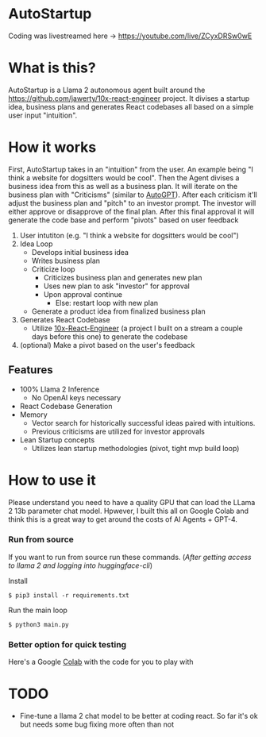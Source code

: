 # AutoStartup
Coding was livestreamed here -> https://youtube.com/live/ZCyxDRSw0wE

# What is this?
AutoStartup is a Llama 2 autonomous agent built around the https://github.com/jawerty/10x-react-engineer project. It divises a startup idea, business plans and generates React codebases all based on a simple user input "intuition".

# How it works
First, AutoStartup takes in an "intuition" from the user. An example being "I think a website for dogsitters would be cool". Then the Agent divises a business idea from this as well as a business plan. It will iterate on the business plan with "Criticisms" (similar to [AutoGPT](https://github.com/Significant-Gravitas/Auto-GPT)). After each criticism it'll adjust the business plan and "pitch" to an investor prompt. The investor will either approve or disapprove of the final plan. After this final approval it will generate the code base and perform "pivots" based on user feedback

1) User intutiton (e.g. "I think a website for dogsitters would be cool")
2) Idea Loop
	- Develops initial business idea
	- Writes business plan
	- Criticize loop
		- Criticizes business plan and generates new plan
		- Uses new plan to ask "investor" for approval
		- Upon approval continue
			- Else: restart loop with new plan
	- Generate a product idea from finalized business plan
3) Generates React Codebase
	- Utilize [10x-React-Engineer](https://github.com/jawerty/10x-react-engineer) (a project I built on a stream a couple days before this one) to generate the codebase
4) (optional) Make a pivot based on the user's feedback

## Features
- 100% Llama 2 Inference
	- No OpenAI keys necessary
- React Codebase Generation
- Memory
	- Vector search for historically successful ideas paired with intuitions.
	- Previous criticisms are utilized for investor approvals
- Lean Startup concepts
	- Utilizes lean startup methodologies (pivot, tight mvp build loop)

# How to use it
Please understand you need to have a quality GPU that can load the LLama 2 13b parameter chat model. Hpwever, I built this all on Google Colab and think this is a great way to get around the costs of AI Agents + GPT-4.


### Run from source
If you want to run from source run these commands. (*After getting access to llama 2 and logging into huggingface-cli*)

Install
```
$ pip3 install -r requirements.txt
```

Run the main loop
```
$ python3 main.py
```

### Better option for quick testing
Here's a Google [Colab](https://colab.research.google.com/drive/1Piw69Bs6aQUj55jTdBHQcCHdM9ZSDpLa?usp=sharing) with the code for you to play with

# TODO
- Fine-tune a llama 2 chat model to be better at coding react. So far it's ok but needs some bug fixing more often than not
